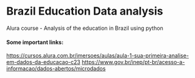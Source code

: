 # Brazil Education Data analysis
 Alura course - Analysis of the education in Brazil using python

#### Some important links:
https://cursos.alura.com.br/imersoes/aulas/aula-1-sua-primeira-analise-em-dados-da-educacao-c23
https://www.gov.br/inep/pt-br/acesso-a-informacao/dados-abertos/microdados
